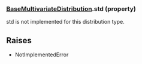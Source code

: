 ### [BaseMultivariateDistribution](BaseMultivariateDistribution.md).std (property)




std is not implemented for this distribution type.

Raises
--------
* NotImplementedError

